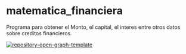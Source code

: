 # matematica_financiera
Programa para obtener el Monto, el capital, el interes entre otros datos sobre creditos financieros.

<a href="https://ibb.co/y4GVNV3"><img src="https://i.ibb.co/nPZRwRW/repository-open-graph-template.png" alt="repository-open-graph-template" border="0"></a>
